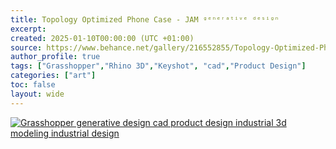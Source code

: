 ```yaml
---
title: Topology Optimized Phone Case - JAM ᵍᵉⁿᵉʳᵃᵗⁱᵛᵉ ᵈᵉˢⁱᵍⁿ
excerpt:
created: 2025-01-10T00:00:00 (UTC +01:00)
source: https://www.behance.net/gallery/216552855/Topology-Optimized-Phone-Case-JAM-
author_profile: true
tags: ["Grasshopper","Rhino 3D","Keyshot", "cad","Product Design"]
categories: ["art"]
toc: false
layout: wide
---
```


[![Grasshopper generative design cad product design  industrial 3d modeling industrial design ](https://mir-s3-cdn-cf.behance.net/project_modules/1400/d03fd0216552855.67ade02524f4f.png)](https://www.behance.net/gallery/216552855/Topology-Optimized-Phone-Case-JAM-/modules/1249427647)